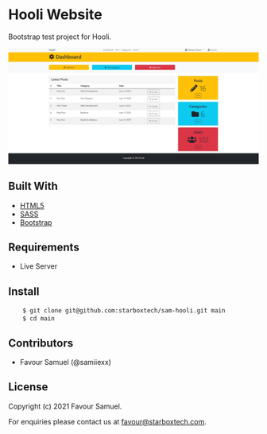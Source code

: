 # Hooli Website
Bootstrap test project for Hooli.

![Hooli](screenshot.jpg)

## Built With
- [HTML5](https://developer.mozilla.org/en-US/docs/Web/Guide/HTML/HTML5)
- [SASS](https://sass-lang.com/)
- [Bootstrap](https://getbootstrap.com/)

## Requirements
 - Live Server

## Install
```
    $ git clone git@github.com:starboxtech/sam-hooli.git main
    $ cd main
```

## Contributors
- Favour Samuel (@samiiexx)

## License
Copyright (c) 2021 Favour Samuel.

For enquiries please contact us at [favour@starboxtech.com](mailto:favour@starboxtech.com).
